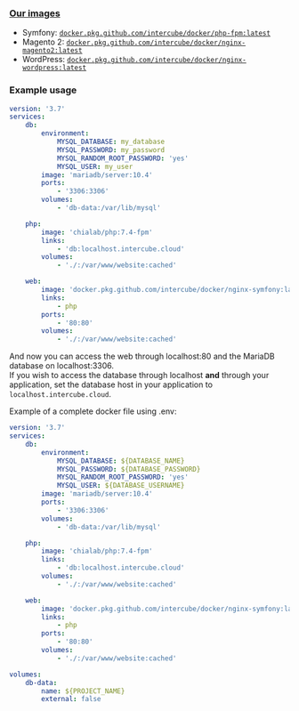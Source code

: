 ### [Our images](https://github.com/orgs/intercube/packages?repo_name=Docker)
- Symfony: [`docker.pkg.github.com/intercube/docker/php-fpm:latest`](https://github.com/intercube/Docker/packages/39613)
- Magento 2: [`docker.pkg.github.com/intercube/docker/nginx-magento2:latest`](https://github.com/intercube/Docker/packages/70039)
- WordPress: [`docker.pkg.github.com/intercube/docker/nginx-wordpress:latest`](https://github.com/intercube/Docker/packages/642306)

### Example usage
```yaml
version: '3.7'
services:
    db:
        environment:
            MYSQL_DATABASE: my_database
            MYSQL_PASSWORD: my_password
            MYSQL_RANDOM_ROOT_PASSWORD: 'yes'
            MYSQL_USER: my_user
        image: 'mariadb/server:10.4'
        ports:
            - '3306:3306'
        volumes:
            - 'db-data:/var/lib/mysql'

    php:
        image: 'chialab/php:7.4-fpm'
        links:
            - 'db:localhost.intercube.cloud'
        volumes:
            - './:/var/www/website:cached'

    web:
        image: 'docker.pkg.github.com/intercube/docker/nginx-symfony:latest'
        links:
            - php
        ports:
            - '80:80'
        volumes:
            - './:/var/www/website:cached'
```

And now you can access the web through localhost:80 and the MariaDB database on localhost:3306.  
If you wish to access the database through localhost **and** through your application, set the database host in your application to `localhost.intercube.cloud`.

Example of a complete docker file using .env:
```yaml
version: '3.7'
services:
    db:
        environment:
            MYSQL_DATABASE: ${DATABASE_NAME}
            MYSQL_PASSWORD: ${DATABASE_PASSWORD}
            MYSQL_RANDOM_ROOT_PASSWORD: 'yes'
            MYSQL_USER: ${DATABASE_USERNAME}
        image: 'mariadb/server:10.4'
        ports:
            - '3306:3306'
        volumes:
            - 'db-data:/var/lib/mysql'

    php:
        image: 'chialab/php:7.4-fpm'
        links:
            - 'db:localhost.intercube.cloud'
        volumes:
            - './:/var/www/website:cached'

    web:
        image: 'docker.pkg.github.com/intercube/docker/nginx-symfony:latest'
        links:
            - php
        ports:
            - '80:80'
        volumes:
            - './:/var/www/website:cached'

volumes:
    db-data:
        name: ${PROJECT_NAME}
        external: false
```
